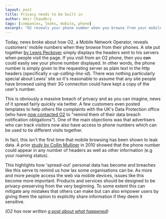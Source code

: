 ```yaml
---
layout: post
title: Privacy needs to be built in
author: Amir Chaudhry
tags: [companies, leaks, mobile, phone]
excerpt: "O2 reveals your phone number when you browse from your mobile"
---
```


Today, news broke about how O2, a Mobile Network Operator, reveals customers' mobile numbers when they browse from their phones.  A site put together [by Lewis Peckover][lewis-site] simply displays the headers sent to his servers when people visit the page.  If you visit from an O2 phone, then you <strike>can</strike> could easily see your phone number displayed.   In other words, the phone number is simply given to the requesting server as plain text in the http headers (specifically *x-up-calling-line-id*).  There was nothing particularly special about Lewis' site so it's reasonable to assume that any site people have browsed using their 3G connection could have kept a copy of the user's number.

This is obviously a massive breach of privacy and as you can imagine, news of it spread fairly quickly via twitter.  A few customers even posted templates to help others file complaints with the UK's Data Protection office (who have [now contacted O2][ICO-Statement] to "remind them of their data breach notification obligations").  One of the main objections was that advertisers who can track visitors now also have access to phone numbers which can be used to tie different visits together.

In fact, this isn't the first time that mobile browsing has been shown to leak data.  A prior [study by Collin Mulliner][mulliner-paper] in 2010 showed that the phone number could appear in any number of headers as well as other information (e.g your roaming status).  

This highlights how 'spread-out' personal data has become and breaches like this serve to remind us how lax some organisations can be.  As more and more people access the web via mobile devices, issues like this become more important.  Products and services should be designed to be privacy-preserving from the very beginning.  To some extent this can mitigate any mistakes that others can make but can also empower users by giving them the option to explicitly share information if they deem it sensitive.

*(O2 has now written [a post about what happened][O2-Statement])*


[lewis-site]: http://lew.io/headers.php
[ICO-Statement]: http://www.zdnet.co.uk/news/regulation/2012/01/25/privacy-watchdog-to-probe-o2-over-phone-number-leaks-40094902/
[bbc-article]: http://www.bbc.co.uk/news/technology-16721338
[mulliner-paper]: http://www.mulliner.org/collin/academic/publications/mobile_web_privacy_icin10_mulliner.pdf
[O2-Statement]: http://blog.o2.co.uk/home/2012/01/o2-mobile-numbers-and-web-browsing.html